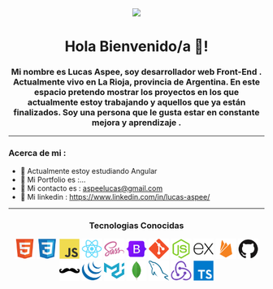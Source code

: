 
<div id="header" align="center">
    <img src="https://media.giphy.com/media/ENVmkrTmnniqQ/giphy.gif" width="200">
    <h1 align="center">Hola Bienvenido/a 👋!</h1>
    <h3 align="center">Mi nombre es Lucas Aspee, soy desarrollador web Front-End . Actualmente vivo en La Rioja, provincia de Argentina. En este espacio pretendo mostrar los proyectos en los que actualmente estoy trabajando y aquellos que ya están  finalizados. Soy una persona que le gusta estar en constante mejora y aprendizaje  . 
</h3>
</div>

<div margin-bottom="20px" ></div>

---

### Acerca de mi :

- 📝 Actualmente estoy estudiando Angular
- 📂 Mi Portfolio es :...
- 📧 Mi contacto es : aspeelucas@gmail.com
- 👔 Mi linkedin : https://www.linkedin.com/in/lucas-aspee/

---

<div align="center">
    <h3>Tecnologias Conocidas</h3>
     <div>
        <img src="https://github.com/devicons/devicon/blob/master/icons/html5/html5-original.svg" width=40 >
        <img src="https://github.com/devicons/devicon/blob/master/icons/css3/css3-original.svg" width=40>
        <img src="https://github.com/devicons/devicon/blob/master/icons/javascript/javascript-original.svg" width=40 >
        <img src="https://github.com/devicons/devicon/blob/master/icons/react/react-original.svg" width=40>
        <img src="https://github.com/devicons/devicon/blob/master/icons/sass/sass-original.svg" width=40>
        <img src="https://github.com/devicons/devicon/blob/master/icons/bootstrap/bootstrap-original.svg" width=40>
        <img src="https://github.com/devicons/devicon/blob/master/icons/git/git-plain.svg" width=40>
        <img src="https://github.com/devicons/devicon/blob/master/icons/nodejs/nodejs-plain.svg" width=40>
        <img src="https://github.com/devicons/devicon/blob/master/icons/express/express-original.svg" width=40>
        <img src="https://github.com/devicons/devicon/blob/master/icons/firebase/firebase-plain.svg" width=40>
        <img src="https://github.com/devicons/devicon/blob/master/icons/github/github-original.svg" width=40>
        <img src="https://github.com/devicons/devicon/blob/master/icons/handlebars/handlebars-original.svg" width=40>
        <img src="https://github.com/devicons/devicon/blob/master/icons/jquery/jquery-original.svg" width=40>
        <img src="https://github.com/devicons/devicon/blob/master/icons/materialui/materialui-plain.svg" width=40>
        <img src="https://github.com/devicons/devicon/blob/master/icons/mongodb/mongodb-original.svg" width=40>
        <img src="https://github.com/devicons/devicon/blob/master/icons/mysql/mysql-original.svg" width=40>
        <img src="https://github.com/devicons/devicon/blob/master/icons/redux/redux-original.svg" width=40>
        <img src="https://github.com/devicons/devicon/blob/master/icons/typescript/typescript-original.svg" width=40>
    </div>
</div>
